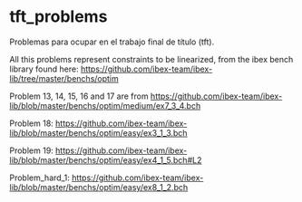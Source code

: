 # tft_problems
Problemas para ocupar en el trabajo final de título (tft).

All this problems represent constraints to be linearized, from the ibex bench library found here: https://github.com/ibex-team/ibex-lib/tree/master/benchs/optim

Problem 13, 14, 15, 16 and 17 are from https://github.com/ibex-team/ibex-lib/blob/master/benchs/optim/medium/ex7_3_4.bch

Problem 18: https://github.com/ibex-team/ibex-lib/blob/master/benchs/optim/easy/ex3_1_3.bch

Problem 19: https://github.com/ibex-team/ibex-lib/blob/master/benchs/optim/easy/ex4_1_5.bch#L2

Problem_hard_1: https://github.com/ibex-team/ibex-lib/blob/master/benchs/optim/easy/ex8_1_2.bch

